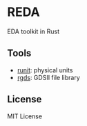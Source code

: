 # REDA

EDA toolkit in Rust


## Tools

- [runit](./runit): physical units
- [rgds](./rgds): GDSII file library


## License

MIT License